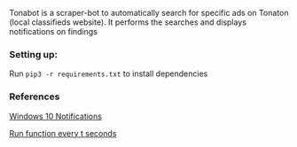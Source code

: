 
Tonabot is a scraper-bot to automatically search for specific ads on Tonaton (local classifieds website). It performs the searches and displays notifications on findings

### Setting up:
Run  `pip3 -r requirements.txt` to install dependencies

### References
[Windows 10 Notifications](https://github.com/jithurjacob/Windows-10-Toast-Notifications)

[Run function every t seconds](https://stackoverflow.com/questions/3393612/run-certain-code-every-n-seconds)
